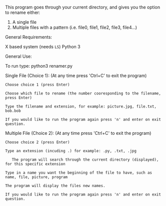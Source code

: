 This program goes through your current directory, and gives you the option to rename either:
1) A single file
2) Multiple files with a pattern (i.e. file0, file1, file2, file3, file4...)

General Requirements:

X based system (needs `LS`)
Python 3


General Use:


To run type: python3 renamer.py

  Single File (Choice 1):
    (At any time press 'Ctrl+C' to exit the program)
    
    Choose choice 1 (press Enter)
    
    Choose which file to rename (the number cooresponding to the filename, press Enter)
    
    Type the filename and extension, for example: picture.jpg, file.txt, bob.bob
    
    If you would like to run the program again press 'n' and enter on exit question.
  
  Multiple File (Choice 2):
    (At any time press 'Ctrl+C' to exit the program)
    
    Choose choice 2 (press Enter)
    
    Type an extension (incuding .) for example: .py, .txt, .jpg
    
       The program will search through the current directory (displayed), for this specific extension
    
    Type in a name you want the beginning of the file to have, such as name, file, picture, program
    
    The program will display the files new names.
    
    If you would like to run the program again press 'n' and enter on exit question.
    

    
  
